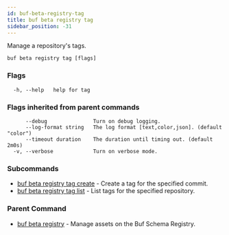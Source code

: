 ```yaml
---
id: buf-beta-registry-tag
title: buf beta registry tag
sidebar_position: -31
---
```

Manage a repository's tags.

```
buf beta registry tag [flags]
```

### Flags

```
  -h, --help   help for tag
```

### Flags inherited from parent commands

```
      --debug               Turn on debug logging.
      --log-format string   The log format [text,color,json]. (default "color")
      --timeout duration    The duration until timing out. (default 2m0s)
  -v, --verbose             Turn on verbose mode.
```

### Subcommands

* [buf beta registry tag create](buf-beta-registry-tag-create.md)	 - Create a tag for the specified commit.
* [buf beta registry tag list](buf-beta-registry-tag-list.md)	 - List tags for the specified repository.

### Parent Command

* [buf beta registry](buf-beta-registry.md)	 - Manage assets on the Buf Schema Registry.

